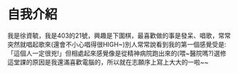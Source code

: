 # 自我介紹
我是徐資毓，我是403的21號，興趣是下圍棋，最喜歡做的事是發呆、唱歌，常常突然就唱起歌來(還會不小心唱得很HIGH~)別人常常說看到我的第一個感覺受是:「這個人一定很兇!」但相處起來感覺像是從精神病院跑出來的(喂~醫院嗎?)選修這堂課的原因是我還滿喜歡電腦的，所以就在志願序上寫上大大的一啦~~
